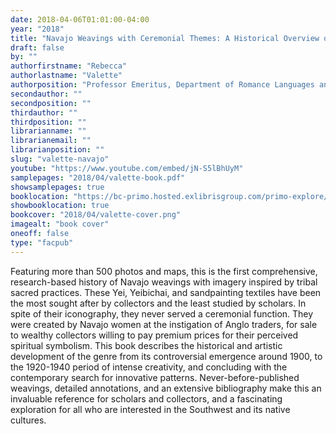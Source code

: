 ```yaml
---
date: 2018-04-06T01:01:00-04:00
year: "2018"
title: "Navajo Weavings with Ceremonial Themes: A Historical Overview of a Secular Art Form"
draft: false
by: ""
authorfirstname: "Rebecca"
authorlastname: "Valette"
authorposition: "Professor Emeritus, Department of Romance Languages and Literatures"
secondauthor: ""
secondposition: ""
thirdauthor: ""
thirdposition: ""
librarianname: ""
librarianemail: ""
librarianposition: ""
slug: "valette-navajo"
youtube: "https://www.youtube.com/embed/jN-S5lBhUyM"
samplepages: "2018/04/valette-book.pdf"
showsamplepages: true
booklocation: "https://bc-primo.hosted.exlibrisgroup.com/primo-explore/fulldisplay?docid=ALMA-BC21475809490001021&context=L&vid=bclib_new&search_scope=bcl&tab=bcl_only&lang=en_US"
showbooklocation: true
bookcover: "2018/04/valette-cover.png"
imagealt: "book cover"
oneoff: false
type: "facpub"
---
```


Featuring more than 500 photos and maps, this is the first comprehensive, research-based history of Navajo weavings with imagery inspired by tribal sacred practices. These Yei, Yeibichai, and sandpainting textiles have been the most sought after by collectors and the least studied by scholars. In spite of their iconography, they never served a ceremonial function. They were created by Navajo women at the instigation of Anglo traders, for sale to wealthy collectors willing to pay premium prices for their perceived spiritual symbolism. This book describes the historical and artistic development of the genre from its controversial emergence around 1900, to the 1920-1940 period of intense creativity, and concluding with the contemporary search for innovative patterns. Never-before-published weavings, detailed annotations, and an extensive bibliography make this an invaluable reference for scholars and collectors, and a fascinating exploration for all who are interested in the Southwest and its native cultures.
